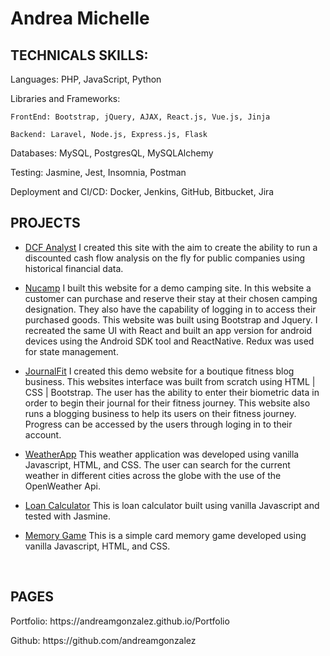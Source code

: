 # Andrea Michelle


## TECHNICALS SKILLS:
Languages: PHP, JavaScript, Python

Libraries and Frameworks:

	FrontEnd: Bootstrap, jQuery, AJAX, React.js, Vue.js, Jinja

	Backend: Laravel, Node.js, Express.js, Flask

Databases: MySQL, PostgresQL, MySQLAlchemy

Testing: Jasmine, Jest, Insomnia, Postman

Deployment and CI/CD: Docker, Jenkins, GitHub, Bitbucket, Jira

## PROJECTS
* <p><a href="https://dcf-ubnq.onrender.com/" rel="nofollow noreferrer">DCF Analyst</a> I created this site with the aim to create the ability to run a discounted cash flow analysis on the fly for public companies using historical financial data. 
</p>

* <p><a href="https://andreamgonzalez.github.io/NuCampSite-Site/" rel="nofollow noreferrer">Nucamp</a> I built this website for a demo camping site. In this website a customer can purchase and reserve their stay at their chosen camping designation. They also have the capability of logging in to access their purchased goods. This website was built using Bootstrap and Jquery. I recreated the same UI with React and built an app version for android devices using the Android SDK tool and ReactNative. Redux was used for state management.
</p>

* <p><a href="https://andreamgonzalez.github.io/JournalFit-Site/" rel="nofollow noreferrer">JournalFit</a> I created this demo website for a boutique fitness blog business. This websites interface was built from scratch using HTML | CSS | Bootstrap. The user has the ability to enter their biometric data in order to begin their journal for their fitness journey. This website also runs a blogging business to help its users on their fitness journey. Progress can be accessed by the users through loging in to their account.
</p>

* <p><a href="https://andreamgonzalez.github.io/WeatherApp" rel="nofollow noreferrer">WeatherApp</a> This weather application was developed using vanilla Javascript, HTML, and CSS. The user can search for the current weather in different cities across the globe with the use of the OpenWeather Api.
</p>

* <p><a href="https://andreamgonzalez.github.io/calculator-test/" rel="nofollow noreferrer">Loan Calculator</a> This is loan calculator built using vanilla Javascript and tested with Jasmine.
</p>

* <p><a href="https://andreamgonzalez.github.io/memory-game/" rel="nofollow noreferrer">Memory Game</a> This is a simple card memory game developed using vanilla Javascript, HTML, and CSS. 
</p>
<br>


## PAGES
<!-- <p>
  <a href="https://www.linkedin.com/in/andreagonzalez11/" rel="nofollow noreferrer">
		<img src="https://img.icons8.com/ios/50/000000/linkedin.png"/>
  </a> &nbsp;
  <a href="mailto: andreagon6135@gmail.com" rel="nofollow noreferrer">
		<img src="https://img.icons8.com/ios/50/000000/gmail-new.png"/>
  </a>
</p> -->
<p>Portfolio: https://andreamgonzalez.github.io/Portfolio</p>
<!-- <p>Linkedin: https://www.linkedin.com/in/andreagonzalez11</p> -->
<p>Github: https://github.com/andreamgonzalez</p>
<!--
**andreamgonzalez/andreamgonzalez** is a ✨ _special_ ✨ repository because its `README.md` (this file) appears on your GitHub profile.

Here are some ideas to get you started:

- 🔭 I’m currently working on ...
- 🌱 I’m currently learning ...
- 👯 I’m looking to collaborate on ...
- 🤔 I’m looking for help with ...
- 💬 Ask me about ...
- 📫 How to reach me: ...
- 😄 Pronouns: ...
- ⚡ Fun fact: ...
-->
